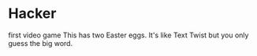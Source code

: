 # Hacker
first video game
This has two Easter eggs.
It's like Text Twist but you only guess the big word.

